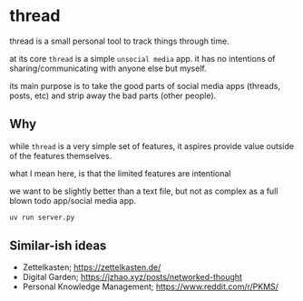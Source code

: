 # thread

thread is a small personal tool to track things through time.

at its core `thread` is a simple `unsocial media` app. it has no intentions of sharing/communicating with anyone else but myself.

its main purpose is to take the good parts of social media apps (threads, posts, etc) and strip away the bad parts (other people).

## Why

while `thread` is a very simple set of features, it aspires provide value outside of the features themselves.

what I mean here, is that the limited features are intentional

we want to be slightly better than a text file, but not as complex as a full blown todo app/social media app.

```bash
uv run server.py
```

## Similar-ish ideas

- Zettelkasten; https://zettelkasten.de/
- Digital Garden; https://jzhao.xyz/posts/networked-thought
- Personal Knowledge Management; https://www.reddit.com/r/PKMS/
